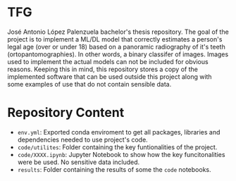 # TFG
José Antonio López Palenzuela bachelor's thesis repository. The goal of the project is to implement a ML/DL model that correctly estimates a person's legal age (over or under 18) based on a panoramic radiography of it's teeth (ortopantomographies). In other words, a binary classifer of images. Images used to implement the actual models can not be included for obvious reasons. Keeping this in mind, this repository stores a copy of the implemented software that can be used outside this project along with some examples of use that do not contain sensible data.

# Repository Content
- `env.yml`: Exported conda enviroment to get all packages, libraries and dependencies needed to use project's code.
- `code/utilites`: Folder containing the key funtionalities of the project.
- `code/XXXX.ipynb`: Jupyter Notebook to show how the key funcitonalities were be used. No sensitive data included.
- `results`: Folder containing the results of some the `code` notebooks.